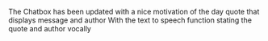 The Chatbox has been updated with a nice motivation of the day quote that displays message and author
With the text to speech function stating the quote and author vocally
